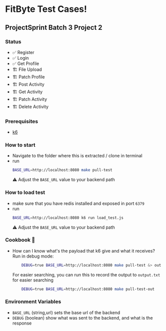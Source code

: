 # FitByte Test Cases!
## ProjectSprint Batch 3 Project 2

### Status
- ✅ Register 
- ✅ Login 
- ✅ Get Profile 
- 🏗️ File Upload
- 🏗️ Patch Profile 
- 🏗️ Post Activity 
- 🏗️ Get Activity 
- 🏗️ Patch Activity 
- 🏗️ Delete Activity 

### Prerequisites
- [ k6 ](https://k6.io/docs/get-started/installation/)

### How to start
- Navigate to the folder where this is extracted / clone in terminal
- run
    ```bash
    BASE_URL=http://localhost:8080 make pull-test
    ```
    ⚠️ Adjust the `BASE_URL` value to your backend path
### How to load test
- make sure that you have redis installed and exposed in port `6379`
- run
    ```bash
    BASE_URL=http://localhost:8080 k6 run load_test.js
    ```
    ⚠️ Adjust the `BASE_URL` value to your backend path
### Cookbook 🍳
- How can I know what's the payload that k6 give and what it receives? Run in debug mode:
    ```bash
        DEBUG=true BASE_URL=http://localhost:8080 make pull-test &> output.txt
    ```
    For easier searching, you can run this to record the output to `output.txt` for easier searching
    ```bash
        DEBUG=true BASE_URL=http://localhost:8080 make pull-test-out
    ```

### Environment Variables
- `BASE_URL` (string,url) sets the base url of the backend
- `DEBUG` (boolean) show what was sent to the backend, and what is the response
